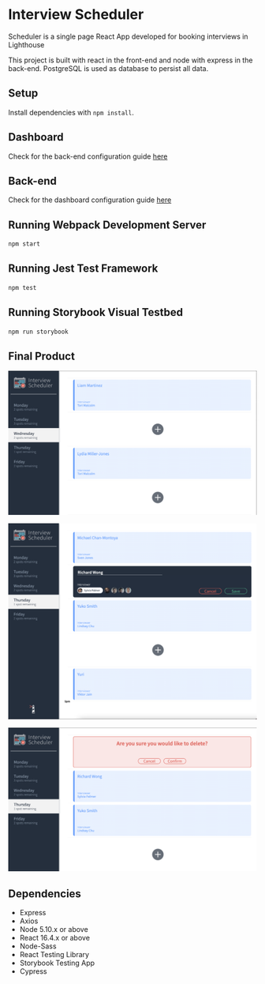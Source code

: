 # Interview Scheduler
Scheduler is a single page React App developed for booking interviews in Lighthouse

This project is built with react in the front-end and node with express in the back-end. PostgreSQL is used as database to persist all data. 

## Setup

Install dependencies with `npm install`.

## Dashboard

Check for the back-end configuration guide [here](https://github.com/lateefazeez/scheduler-api)

## Back-end

Check for the dashboard configuration guide [here](https://github.com/lateefazeez/scheduler-dashboard)

## Running Webpack Development Server

```sh
npm start
```

## Running Jest Test Framework

```sh
npm test
```

## Running Storybook Visual Testbed

```sh
npm run storybook
```

## Final Product

!["Screenshot of App Main Page"](https://github.com/lateefazeez/scheduler/blob/master/docs/App%20Main%20page.png?raw=true)

!["Screenshot of creating an appointment"](https://github.com/lateefazeez/scheduler/blob/master/docs/Creating%20A%20new%20Appointment.png?raw=true)

!["Screenshot of Deleting an appointment"](https://github.com/lateefazeez/scheduler/blob/master/docs/Deleting%20An%20Appointment.png?raw=true)

## Dependencies

- Express
- Axios
- Node 5.10.x or above
- React 16.4.x or above
- Node-Sass
- React Testing Library
- Storybook Testing App
- Cypress
